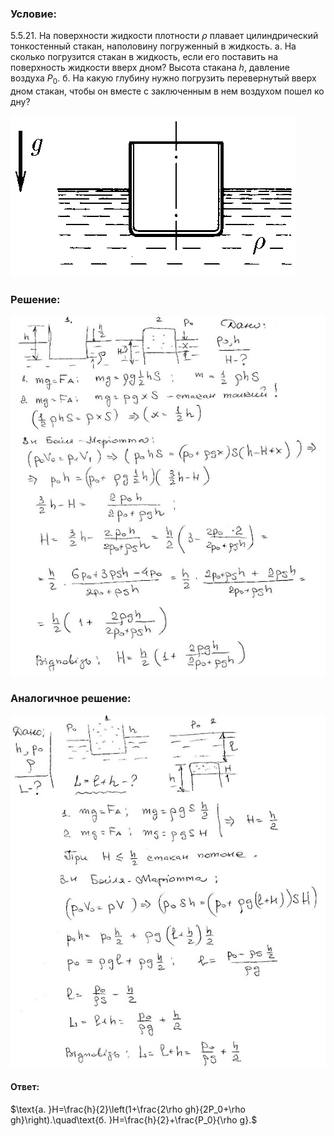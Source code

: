 ###  Условие:

$5.5.21.$ На поверхности жидкости плотности $\rho$ плавает цилиндрический тонкостенный стакан, наполовину погруженный в жидкость. а. На сколько погрузится стакан в жидкость, если его поставить на поверхность жидкости вверх дном? Высота стакана $h$, давление воздуха $P_0$. б. На какую глубину нужно погрузить перевернутый вверх дном стакан, чтобы он вместе с заключенным в нем воздухом пошел ко дну?

![К задаче $5.5.21$|457x258, 40%](../../img/5.5.21/5.5.21.png)

###  Решение:

![|560x640, 67%](../../img/5.5.21/1.jpg)

###  Аналогичное решение:

![|572x640, 67%](../../img/5.5.21/2.jpg)

#### Ответ:

$\text{a. }H=\frac{h}{2}\left(1+\frac{2\rho gh}{2P_0+\rho gh}\right).\quad\text{б. }H=\frac{h}{2}+\frac{P_0}{\rho g}.$